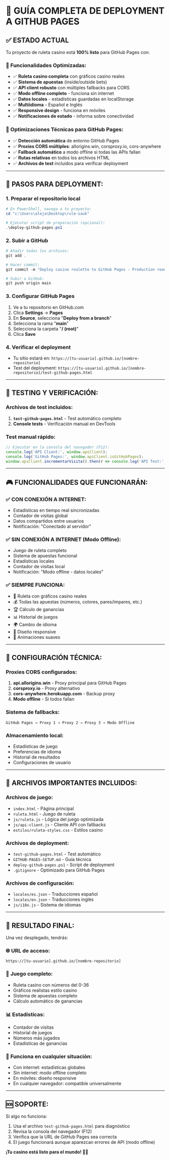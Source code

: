 # 🚀 GUÍA COMPLETA DE DEPLOYMENT A GITHUB PAGES

## ✅ ESTADO ACTUAL
Tu proyecto de ruleta casino está **100% listo** para GitHub Pages con:

### 🎯 Funcionalidades Optimizadas:
- ✅ **Ruleta casino completa** con gráficos casino reales
- ✅ **Sistema de apuestas** (inside/outside bets)
- ✅ **API client robusto** con múltiples fallbacks para CORS
- ✅ **Modo offline completo** - funciona sin internet
- ✅ **Datos locales** - estadísticas guardadas en localStorage
- ✅ **Multiidioma** - Español e Inglés
- ✅ **Responsive design** - funciona en móviles
- ✅ **Notificaciones de estado** - informa sobre conectividad

### 🔧 Optimizaciones Técnicas para GitHub Pages:
- ✅ **Detección automática** de entorno GitHub Pages
- ✅ **Proxies CORS múltiples**: allorigins.win, corsproxy.io, cors-anywhere
- ✅ **Fallback automático** a modo offline si todas las APIs fallan
- ✅ **Rutas relativas** en todos los archivos HTML
- ✅ **Archivos de test** incluidos para verificar deployment

---

## 🎯 PASOS PARA DEPLOYMENT:

### 1. **Preparar el repositorio local**
```powershell
# En PowerShell, navega a tu proyecto:
cd "c:\Users\aleja\Desktop\rule-sauk"

# Ejecutar script de preparación (opcional):
.\deploy-github-pages.ps1
```

### 2. **Subir a GitHub**
```powershell
# Añadir todos los archivos:
git add .

# Hacer commit:
git commit -m "Deploy casino roulette to GitHub Pages - Production ready"

# Subir a GitHub:
git push origin main
```

### 3. **Configurar GitHub Pages**
1. Ve a tu repositorio en GitHub.com
2. Clica **Settings** → **Pages**
3. En **Source**, selecciona "**Deploy from a branch**"
4. Selecciona la rama "**main**"
5. Selecciona la carpeta "**/ (root)**"
6. Clica **Save**

### 4. **Verificar el deployment**
- Tu sitio estará en: `https://[tu-usuario].github.io/[nombre-repositorio]`
- Test del deployment: `https://[tu-usuario].github.io/[nombre-repositorio]/test-github-pages.html`

---

## 🧪 TESTING Y VERIFICACIÓN:

### Archivos de test incluidos:
1. **`test-github-pages.html`** - Test automático completo
2. **Console tests** - Verificación manual en DevTools

### Test manual rápido:
```javascript
// Ejecutar en la consola del navegador (F12):
console.log('API Client:', window.apiClient);
console.log('GitHub Pages:', window.apiClient.isGitHubPages);
window.apiClient.incrementarVisita().then(r => console.log('API Test:', r));
```

---

## 🎮 FUNCIONALIDADES QUE FUNCIONARÁN:

### ✅ **CON CONEXIÓN A INTERNET:**
- Estadísticas en tiempo real sincronizadas
- Contador de visitas global
- Datos compartidos entre usuarios
- Notificación: "Conectado al servidor"

### ✅ **SIN CONEXIÓN A INTERNET (Modo Offline):**
- Juego de ruleta completo
- Sistema de apuestas funcional
- Estadísticas locales
- Contador de visitas local
- Notificación: "Modo offline - datos locales"

### ✅ **SIEMPRE FUNCIONA:**
- 🎰 Ruleta con gráficos casino reales
- 💰 Todas las apuestas (números, colores, pares/impares, etc.)
- 🏆 Cálculo de ganancias
- 📊 Historial de juegos
- 🌍 Cambio de idioma
- 📱 Diseño responsive
- 🎨 Animaciones suaves

---

## 🔧 CONFIGURACIÓN TÉCNICA:

### Proxies CORS configurados:
1. **api.allorigins.win** - Proxy principal para GitHub Pages
2. **corsproxy.io** - Proxy alternativo
3. **cors-anywhere.herokuapp.com** - Backup proxy
4. **Modo offline** - Si todos fallan

### Sistema de fallbacks:
```
GitHub Pages → Proxy 1 → Proxy 2 → Proxy 3 → Modo Offline
```

### Almacenamiento local:
- Estadísticas de juego
- Preferencias de idioma
- Historial de resultados
- Configuraciones de usuario

---

## 📁 ARCHIVOS IMPORTANTES INCLUIDOS:

### **Archivos de juego:**
- `index.html` - Página principal
- `ruleta.html` - Juego de ruleta
- `js/ruleta.js` - Lógica del juego optimizada
- `js/api-client.js` - Cliente API con fallbacks
- `estilos/ruleta-styles.css` - Estilos casino

### **Archivos de deployment:**
- `test-github-pages.html` - Test automático
- `GITHUB-PAGES-SETUP.md` - Guía técnica
- `deploy-github-pages.ps1` - Script de deployment
- `.gitignore` - Optimizado para GitHub Pages

### **Archivos de configuración:**
- `locales/es.json` - Traducciones español
- `locales/en.json` - Traducciones inglés
- `js/i18n.js` - Sistema de idiomas

---

## 🎉 RESULTADO FINAL:

Una vez desplegado, tendrás:

### 🌐 **URL de acceso:**
`https://[tu-usuario].github.io/[nombre-repositorio]`

### 🎰 **Juego completo:**
- Ruleta casino con números del 0-36
- Gráficos realistas estilo casino
- Sistema de apuestas completo
- Cálculo automático de ganancias

### 📊 **Estadísticas:**
- Contador de visitas
- Historial de juegos
- Números más jugados
- Estadísticas de ganancias

### 🔧 **Funciona en cualquier situación:**
- Con internet: estadísticas globales
- Sin internet: modo offline completo
- En móviles: diseño responsive
- En cualquier navegador: compatible universalmente

---

## 🆘 SOPORTE:

Si algo no funciona:
1. Usa el archivo `test-github-pages.html` para diagnóstico
2. Revisa la consola del navegador (F12)
3. Verifica que la URL de GitHub Pages sea correcta
4. El juego funcionará aunque aparezcan errores de API (modo offline)

**¡Tu casino está listo para el mundo! 🎲🎰**
